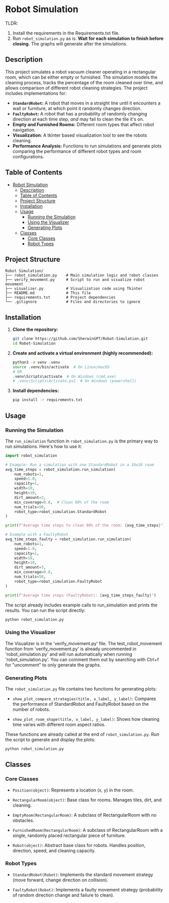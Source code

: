       
# Robot Simulation

TLDR: 
1. Install the requirements in the Requirements.txt file.
2. Run `robot_simulation.py` as is. **Wait for each simulation to finish before closing.** The graphs will generate after the simulations.


## Description
This project simulates a robot vacuum cleaner operating in a rectangular room, which can be either empty or furnished. 
The simulation models the cleaning process, tracks the percentage of the room cleaned over time, and allows comparison of different robot 
cleaning strategies.  The project includes implementations for:

*   **`StandardRobot`:**  A robot that moves in a straight line until it encounters a wall or furniture, at which point it randomly changes direction.
*   **`FaultyRobot`:**  A robot that has a probability of randomly changing direction at each time step, *and* may fail to clean the tile it's on.
*   **Empty and Furnished Rooms:** Different room types that affect robot navigation.
*   **Visualization**: A tkinter based visualization tool to see the robots cleaning.
*   **Performance Analysis:** Functions to run simulations and generate plots comparing the performance of different robot types and room configurations.


## Table of Contents
- [Robot Simulation](#robot-simulation)
  - [Description](#description)
  - [Table of Contents](#table-of-contents)
  - [Project Structure](#project-structure)
  - [Installation](#installation)
  - [Usage](#usage)
    - [Running the Simulation](#running-the-simulation)
    - [Using the Visualizer](#using-the-visualizer)
    - [Generating Plots](#generating-plots)
  - [Classes](#classes)
    - [Core Classes](#core-classes)
    - [Robot Types](#robot-types)


## Project Structure  
```
Robot Simulation/
├── robot_simulation.py    # Main simulation logic and robot classes
├── verify_movement.py     # Script to run and visualize robot movement
├── visualizer.py          # Visualization code using Tkinter
├── README.md              # This file
├── requirements.txt       # Project dependencies
└── .gitignore             # Files and directories to ignore
```
      

## Installation
1.  **Clone the repository:**

    ```bash
    git clone https://github.com/SherwinGPT/Robot-Simulation.git
    cd Robot-Simulation
    ```

2.  **Create and activate a virtual environment (highly recommended):**

    ```bash
    python3 -m venv .venv
    source .venv/bin/activate  # On Linux/macOS
    # OR
    .venv\Scripts\activate  # On Windows (cmd.exe)
    # .venv\Scripts\Activate.ps1  # On Windows (powershell)
    ```

3.  **Install dependencies:**

    ```bash
    pip install -r requirements.txt
    ```


## Usage
### Running the Simulation
The `run_simulation` function in `robot_simulation.py` is the primary way to run simulations.  Here's how to use it:

```python
import robot_simulation

# Example: Run a simulation with one StandardRobot in a 10x10 room
avg_time_steps = robot_simulation.run_simulation(
    num_robots=1,
    speed=1.0,
    capacity=1,
    width=10,
    height=10,
    dirt_amount=3,
    min_coverage=0.8,  # Clean 80% of the room
    num_trials=50,
    robot_type=robot_simulation.StandardRobot
)

print(f"Average time steps to clean 80% of the room: {avg_time_steps}")

# Example with a FaultyRobot
avg_time_steps_faulty = robot_simulation.run_simulation(
    num_robots=1,
    speed=1.0,
    capacity=1,
    width=10,
    height=10,
    dirt_amount=3,
    min_coverage=0.8,
    num_trials=50,
    robot_type=robot_simulation.FaultyRobot
)

print(f"Average time steps (FaultyRobot): {avg_time_steps_faulty}")
```

The script already includes example calls to run_simulation and prints the results. You can run the script directly:
      
```bash
python robot_simulation.py
```


### Using the Visualizer
The Visualizer is in the 'verify_movement.py' file. The test_robot_movement function from 'verify_movement.py' is 
already uncommented in 'robot_simulation.py' and will run automatically when running 'robot_simulation.py'. 
You can comment them out by searching with Ctrl+f for "uncomment" to only generate the graphs.


### Generating Plots
The `robot_simulation.py` file contains two functions for generating plots:

*   `show_plot_compare_strategies(title, x_label, y_label)`: Compares the performance of StandardRobot and FaultyRobot based on the number of robots.

*   `show_plot_room_shape(title, x_label, y_label)`: Shows how cleaning time varies with different room aspect ratios.

These functions are already called at the end of `robot_simulation.py`. Run the script to generate and display the plots:
      
```bash
python robot_simulation.py
```


## Classes
### Core Classes
*   `Position(object)`: Represents a location (x, y) in the room.

*   `RectangularRoom(object)`: Base class for rooms. Manages tiles, dirt, and cleaning.

*   `EmptyRoom(RectangularRoom)`: A subclass of RectangularRoom with no obstacles.

*   `FurnishedRoom(RectangularRoom)`: A subclass of RectangularRoom with a single, randomly placed rectangular piece of furniture.

*   `Robot(object)`: Abstract base class for robots. Handles position, direction, speed, and cleaning capacity.


### Robot Types
*   `StandardRobot(Robot)`: Implements the standard movement strategy (move forward, change direction on collision).

*   `FaultyRobot(Robot)`: Implements a faulty movement strategy (probability of random direction change and failure to clean).
